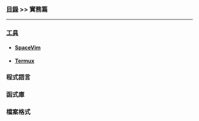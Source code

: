 ### [目錄](../) >> 實務篇

---

### [工具](./tool/)

* #### [SpaceVim](./tool/spacevim/)

* #### [Termux](./tool/termux/)

### 程式語言

### 函式庫

### 檔案格式